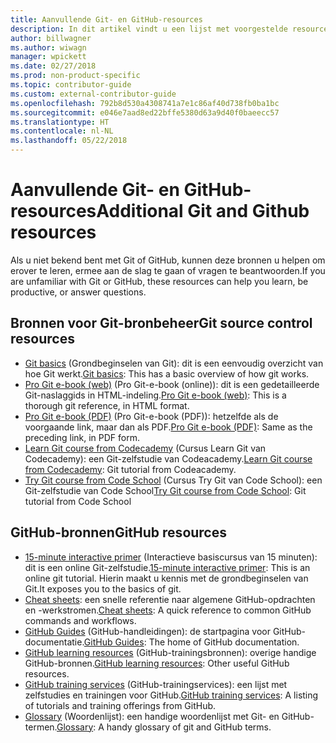 ```yaml
---
title: Aanvullende Git- en GitHub-resources
description: In dit artikel vindt u een lijst met voorgestelde resources voor Git- en GitHub-learning voor bijdragen aan docs.microsoft.com.
author: billwagner
ms.author: wiwagn
manager: wpickett
ms.date: 02/27/2018
ms.prod: non-product-specific
ms.topic: contributor-guide
ms.custom: external-contributor-guide
ms.openlocfilehash: 792b8d530a4308741a7e1c86af40d738fb0ba1bc
ms.sourcegitcommit: e046e7aad8ed22bffe5380d63a9d40f0baeecc57
ms.translationtype: HT
ms.contentlocale: nl-NL
ms.lasthandoff: 05/22/2018
---
```

# <a name="additional-git-and-github-resources"></a><span data-ttu-id="b5622-103">Aanvullende Git- en GitHub-resources</span><span class="sxs-lookup"><span data-stu-id="b5622-103">Additional Git and Github resources</span></span>

<span data-ttu-id="b5622-104">Als u niet bekend bent met Git of GitHub, kunnen deze bronnen u helpen om erover te leren, ermee aan de slag te gaan of vragen te beantwoorden.</span><span class="sxs-lookup"><span data-stu-id="b5622-104">If you are unfamiliar with Git or GitHub, these resources can help you learn, be productive, or answer questions.</span></span>

## <a name="git-source-control-resources"></a><span data-ttu-id="b5622-105">Bronnen voor Git-bronbeheer</span><span class="sxs-lookup"><span data-stu-id="b5622-105">Git source control resources</span></span>

- <span data-ttu-id="b5622-106">[Git basics](https://go.microsoft.com/fwlink/?linkid=853939) (Grondbeginselen van Git): dit is een eenvoudig overzicht van hoe Git werkt.</span><span class="sxs-lookup"><span data-stu-id="b5622-106">[Git basics](https://go.microsoft.com/fwlink/?linkid=853939): This has a basic overview of how git works.</span></span>
- <span data-ttu-id="b5622-107">[Pro Git e-book (web)](https://go.microsoft.com/fwlink/?linkid=853940) (Pro Git-e-book (online)): dit is een gedetailleerde Git-naslaggids in HTML-indeling.</span><span class="sxs-lookup"><span data-stu-id="b5622-107">[Pro Git e-book (web)](https://go.microsoft.com/fwlink/?linkid=853940): This is a thorough git reference, in HTML format.</span></span>
- <span data-ttu-id="b5622-108">[Pro Git e-book (PDF)](https://progit2.s3.amazonaws.com/en/2016-03-22-f3531/progit-en.1084.pdf) (Pro Git-e-book (PDF)): hetzelfde als de voorgaande link, maar dan als PDF.</span><span class="sxs-lookup"><span data-stu-id="b5622-108">[Pro Git e-book (PDF)](https://progit2.s3.amazonaws.com/en/2016-03-22-f3531/progit-en.1084.pdf): Same as the preceding link, in PDF form.</span></span>
- <span data-ttu-id="b5622-109">[Learn Git course from Codecademy](https://www.codecademy.com/learn/learn-git) (Cursus Learn Git van Codecademy): een Git-zelfstudie van Codeacademy.</span><span class="sxs-lookup"><span data-stu-id="b5622-109">[Learn Git course from Codecademy](https://www.codecademy.com/learn/learn-git): Git tutorial from Codeacademy.</span></span>
- <span data-ttu-id="b5622-110">[Try Git course from Code School](https://www.codeschool.com/courses/try-git) (Cursus Try Git van Code School): een Git-zelfstudie van Code School</span><span class="sxs-lookup"><span data-stu-id="b5622-110">[Try Git course from Code School](https://www.codeschool.com/courses/try-git): Git tutorial from Code School</span></span>

## <a name="github-resources"></a><span data-ttu-id="b5622-111">GitHub-bronnen</span><span class="sxs-lookup"><span data-stu-id="b5622-111">GitHub resources</span></span>

- <span data-ttu-id="b5622-112">[15-minute interactive primer](https://try.github.io/) (Interactieve basiscursus van 15 minuten): dit is een online Git-zelfstudie.</span><span class="sxs-lookup"><span data-stu-id="b5622-112">[15-minute interactive primer](https://try.github.io/): This is an online git tutorial.</span></span> <span data-ttu-id="b5622-113">Hierin maakt u kennis met de grondbeginselen van Git.</span><span class="sxs-lookup"><span data-stu-id="b5622-113">It exposes you to the basics of git.</span></span>
- <span data-ttu-id="b5622-114">[Cheat sheets](https://go.microsoft.com/fwlink/?linkid=853941): een snelle referentie naar algemene GitHub-opdrachten en -werkstromen.</span><span class="sxs-lookup"><span data-stu-id="b5622-114">[Cheat sheets](https://go.microsoft.com/fwlink/?linkid=853941): A quick reference to common GitHub commands and workflows.</span></span>
- <span data-ttu-id="b5622-115">[GitHub Guides](https://guides.github.com/) (GitHub-handleidingen): de startpagina voor GitHub-documentatie.</span><span class="sxs-lookup"><span data-stu-id="b5622-115">[GitHub Guides](https://guides.github.com/): The home of GitHub documentation.</span></span>
- <span data-ttu-id="b5622-116">[GitHub learning resources](https://help.github.com/articles/git-and-github-learning-resources/) (GitHub-trainingsbronnen): overige handige GitHub-bronnen.</span><span class="sxs-lookup"><span data-stu-id="b5622-116">[GitHub learning resources](https://help.github.com/articles/git-and-github-learning-resources/): Other useful GitHub resources.</span></span>
- <span data-ttu-id="b5622-117">[GitHub training services](https://services.github.com/training/) (GitHub-trainingservices): een lijst met zelfstudies en trainingen voor GitHub.</span><span class="sxs-lookup"><span data-stu-id="b5622-117">[GitHub training services](https://services.github.com/training/): A listing of tutorials and training offerings from GitHub.</span></span>
- <span data-ttu-id="b5622-118">[Glossary](https://help.github.com/articles/github-glossary) (Woordenlijst): een handige woordenlijst met Git- en GitHub-termen.</span><span class="sxs-lookup"><span data-stu-id="b5622-118">[Glossary](https://help.github.com/articles/github-glossary): A handy glossary of git and GitHub terms.</span></span>
